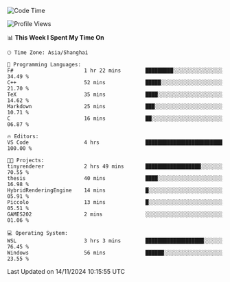 <!--START_SECTION:waka-->
![Code Time](http://img.shields.io/badge/Code%20Time-2%2C128%20hrs%2049%20mins-blue)

![Profile Views](http://img.shields.io/badge/Profile%20Views-4-blue)

📊 **This Week I Spent My Time On** 

```text
🕑︎ Time Zone: Asia/Shanghai

💬 Programming Languages: 
F#                       1 hr 22 mins        █████████░░░░░░░░░░░░░░░░   34.49 % 
C++                      52 mins             █████░░░░░░░░░░░░░░░░░░░░   21.70 % 
TeX                      35 mins             ████░░░░░░░░░░░░░░░░░░░░░   14.62 % 
Markdown                 25 mins             ███░░░░░░░░░░░░░░░░░░░░░░   10.71 % 
C                        16 mins             ██░░░░░░░░░░░░░░░░░░░░░░░   06.87 % 

🔥 Editors: 
VS Code                  4 hrs               █████████████████████████   100.00 % 

🐱‍💻 Projects: 
tinyrenderer             2 hrs 49 mins       ██████████████████░░░░░░░   70.55 % 
thesis                   40 mins             ████░░░░░░░░░░░░░░░░░░░░░   16.98 % 
HybridRenderingEngine    14 mins             █░░░░░░░░░░░░░░░░░░░░░░░░   05.91 % 
Piccolo                  13 mins             █░░░░░░░░░░░░░░░░░░░░░░░░   05.51 % 
GAMES202                 2 mins              ░░░░░░░░░░░░░░░░░░░░░░░░░   01.06 % 

💻 Operating System: 
WSL                      3 hrs 3 mins        ███████████████████░░░░░░   76.45 % 
Windows                  56 mins             ██████░░░░░░░░░░░░░░░░░░░   23.55 % 
```


 Last Updated on 14/11/2024 10:15:55 UTC
<!--END_SECTION:waka-->